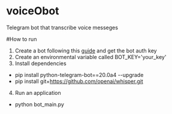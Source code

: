 # voiceObot
Telegram bot that transcribe voice messeges

#How to run
1. Create a bot following this [guide]('https://core.telegram.org/bots') and get the bot auth key
2. Create an environmental variable called BOT_KEY='your_key'
3. Install dependencies
- pip install python-telegram-bot==20.0a4 --upgrade
- pip install git+https://github.com/openai/whisper.git
4. Run an application 
- python bot_main.py
